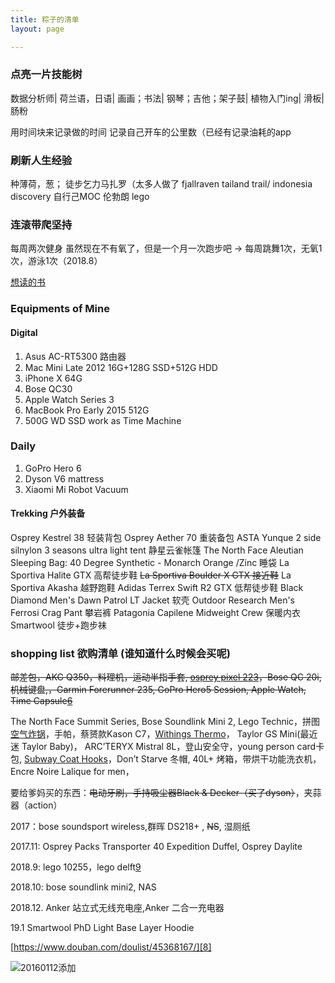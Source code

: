 ```yaml
---
title: 粽子的清单
layout: page

---
```



### 点亮一片技能树
数据分析师|
荷兰语，日语|
画画；书法|
钢琴；吉他；架子鼓|
植物入门ing|
滑板|
肠粉

用时间块来记录做的时间
记录自己开车的公里数（已经有记录油耗的app


### 刷新人生经验
种薄荷，葱；
徒步乞力马扎罗（太多人做了
fjallraven tailand trail/ indonesia discovery
自行己MOC 伦勃朗 lego

### 连滚带爬坚持

每周两次健身
虽然现在不有氧了，但是一个月一次跑步吧
-> 每周跳舞1次，无氧1次，游泳1次（2018.8）


[想读的书][1]


### Equipments of Mine

#### Digital 


1. Asus AC-RT5300 路由器
2. Mac Mini Late 2012 16G+128G SSD+512G HDD 
3. iPhone X 64G
4. Bose QC30
5. Apple Watch Series 3
6. MacBook Pro Early 2015 512G
7. 500G WD SSD work as Time Machine

### Daily

1. GoPro Hero 6
2. Dyson V6 mattress
3. Xiaomi Mi Robot Vacuum 


#### Trekking 户外装备

Osprey Kestrel 38 轻装背包
Osprey Aether 70 重装备包
ASTA Yunque 2 side silnylon 3 seasons ultra light tent 静星云雀帐篷
The North Face Aleutian Sleeping Bag: 40 Degree Synthetic - Monarch Orange /Zinc 睡袋
La Sportiva Halite GTX 高帮徒步鞋
<del>La Sportiva Boulder X GTX 接近鞋</del>
La Sportiva Akasha 越野跑鞋
Adidas Terrex Swift R2 GTX 低帮徒步鞋
Black Diamond Men's Dawn Patrol LT Jacket 软壳
Outdoor Research Men's Ferrosi Crag Pant 攀岩裤
Patagonia Capilene Midweight Crew 保暖内衣
Smartwool 徒步+跑步袜


### shopping list 欲购清单 (谁知道什么时候会买呢)


<del>邮差包，AKG Q350，料理机，运动半指手套, [osprey pixel 22][2][3]，Bose QC 20i, 机械键盘,，Garmin Forerunner 235, GoPro Hero5 Session,  Apple Watch, Time Capsule[6] </del> 

 The North Face Summit Series, Bose Soundlink Mini 2, Lego Technic，拼图 [空气炸锅][4]，手帕，蔡赟款Kason C7，[Withings Thermo][5]， Taylor GS Mini(最近迷 Taylor Baby)， ARC’TERYX Mistral 8L，登山安全守，young person card卡包, [Subway Coat Hooks][7]，Don’t Starve 冬帽, 40L+ 烤箱，带烘干功能洗衣机，Encre Noire Lalique for men，

要给爹妈买的东西：<del>电动牙刷，手持吸尘器Black & Decker（买了dyson）</del>，夹蒜器（action）

2017：bose soundsport wireless,群晖 DS218+ , <del>NS</del>, 湿厕纸

2017.11: Osprey Packs Transporter 40 Expedition Duffel, Osprey Daylite

2018.9: lego 10255，lego delft[9]

2018.10: bose soundlink mini2, NAS

2018.12. Anker 站立式无线充电座,Anker 二合一充电器

19.1 Smartwool PhD Light Base Layer Hoodie




[https://www.douban.com/doulist/45368167/][8]

![20160112添加][image-1] 
<!-- 20060112 -->







[1]:	https://book.douban.com/mine?status=wish
[2]:	http://post.smzdm.com/p/467253/
[3]:	http://www.ospreypacks.com.cn/product/959
[4]:	http://www.amazon.com/Avalon-Bay-AB-Airfryer100B-Airfryer-Black/dp/B00NU68QWA "https://www.douban.com/people/piepiecharlene/status/1734066153/"
[5]:	http://www.smartlifein.com/medical/201607/13813.html#0-tsina-1-99215-397232819ff9a47a7b7e80a40613cfe1
[6]:	https://www.zhihu.com/question/20748261
[7]:	http://www.umbra.com/cad/subway-multi-hook
[8]:	https://www.douban.com/doulist/45368167/
[9]:    https://giantjoy.net/2018/09/14/the-good-place-3-%E5%A4%A7%E4%B8%B0%E6%90%9C%EF%BC%81/

[image-1]:	http://7xo4c2.com1.z0.glb.clouddn.com/dontstarve.JPG